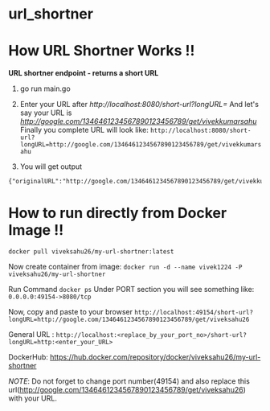 # url_shortner

# How URL Shortner Works !!
**URL shortner endpoint - returns a short URL**
1) go run main.go

2)  
    Enter your URL after *http://localhost:8080/short-url?longURL=*
    And let's say your URL is *http://google.com/1346461234567890123456789/get/vivekkumarsahu*
    Finally you complete URL will look like:
```http://localhost:8080/short-url?longURL=http://google.com/1346461234567890123456789/get/vivekkumarsahu```

3) You will get output
```
{"originalURL":"http://google.com/1346461234567890123456789/get/vivekkumarsahu","shortURL":"http://localhost:8080/RpP^goh8"}
```

# How to run directly from Docker Image !!
`docker pull viveksahu26/my-url-shortner:latest`

Now create container from image:
`docker run -d --name vivek1224 -P viveksahu26/my-url-shortner`

Run Command 
`docker ps`
Under PORT section you will see something like: 
```0.0.0.0:49154->8080/tcp```

Now, copy and paste to your browser
```http://localhost:49154/short-url?longURL=http://google.com/1346461234567890123456789/get/viveksahu26```

General URL : ```http://localhost:<replace_by_your_port_no>/short-url?longURL=http:<enter_your_URL>```

DockerHub: https://hub.docker.com/repository/docker/viveksahu26/my-url-shortner

*NOTE*: Do not forget to change port number(49154) and also replace this url(http://google.com/1346461234567890123456789/get/viveksahu26) with your URL.
